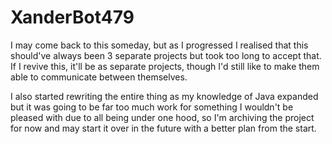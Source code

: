# XanderBot479

I may come back to this someday, but as I progressed I realised that this should've always been 3 separate projects but took too long to accept that. If I revive this, it'll be as separate projects, though I'd still like to make them able to communicate between themselves.

I also started rewriting the entire thing as my knowledge of Java expanded but it was going to be far too much work for something I wouldn't be pleased with due to all being under one hood, so I'm archiving the project for now and may start it over in the future with a better plan from the start.
